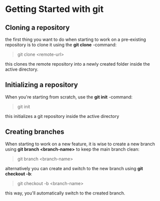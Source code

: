 # Getting Started with git
## Cloning a repository
the first thing you want to do when starting to work on a pre-existing repository is to clone it using the **git clone** -command:
>git clone \<remote-url\>

this clones the remote repository into a newly created folder inside the active directory.

## Initializing a repository
When you're starting from scratch, use the **git init** -command:
>git init

this initializes a git repository inside the active directory

## Creating branches
When starting to work on a new feature, it is wise to create a new branch using **git branch \<branch-name\>** to keep the main branch clean:
>git branch \<branch-name\>

alternatively you can create and switch to the new branch using **git checkout -b**:
>git checkout -b \<branch-name\>

this way, you'll automatically switch to the created branch.
